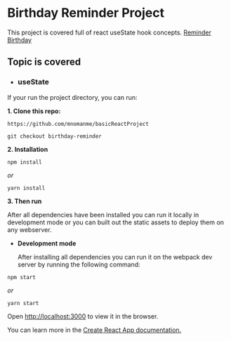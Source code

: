 # Birthday Reminder Project

This project is covered full of react useState hook concepts. [Reminder Birthday](https://basic-react-reminder-birthday.netlify.app/)

## Topic is covered

- ### useState

If your run the project directory, you can run:

**1. Clone this repo:**

```git
https://github.com/mnomanme/basicReactProject
```

```git
git checkout birthday-reminder
```

**2. Installation**

```npm
npm install
```

_or_

```yarn
yarn install
```

**3. Then run**

After all dependencies have been installed you can run it locally in development mode or you can built out the static assets to deploy them on any webserver.

- **Development mode**

  After installing all dependencies you can run it on the webpack dev server by running the following command:

```npm
npm start
```

_or_

```yarn
yarn start
```

Open <http://localhost:3000> to view it in the browser.

You can learn more in the [Create React App documentation.](https://create-react-app.dev/docs/getting-started/)
